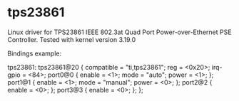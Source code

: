 # tps23861
Linux driver for TPS23861 IEEE 802.3at Quad Port Power-over-Ethernet PSE Controller.
Tested with kernel version 3.19.0

Bindings example:

tps23861: tps23861@20 {
        compatible = "ti,tps23861";
        reg = <0x20>;
        irq-gpio = <84>;
        port0@0 {
                enable = <1>;
                mode = "auto";
                power = <1>;
        };
        port1@1 {
                enable = <1>;
                mode = "manual";
                power = <0>;
        };
        port2@2 {
                enable = <0>;
        };
        port3@3 {
                enable = <0>;
        };
};
